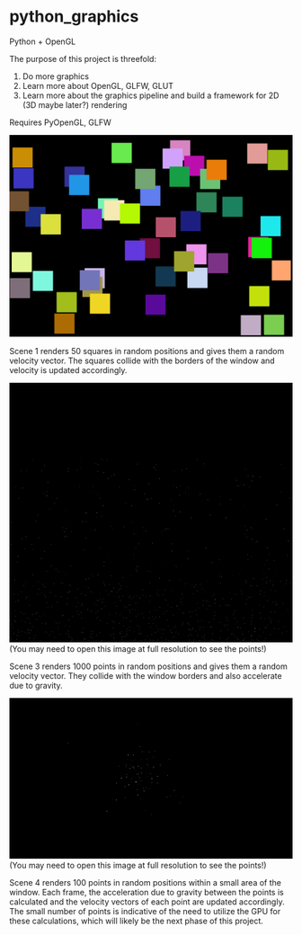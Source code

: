 # python_graphics
Python + OpenGL

The purpose of this project is threefold:
1) Do more graphics
2) Learn more about OpenGL, GLFW, GLUT
3) Learn more about the graphics pipeline and build a framework for 2D (3D maybe later?) rendering

Requires PyOpenGL, GLFW

![Screenshot](images/screenshot.png)

Scene 1 renders 50 squares in random positions and gives them a random velocity vector. The squares collide with the borders of the window and velocity is updated accordingly.

![Screenshot2](images/screenshot2.png)
(You may need to open this image at full resolution to see the points!)

Scene 3 renders 1000 points in random positions and gives them a random velocity vector. They collide with the window borders and also accelerate due to gravity.

![Screenshot3](images/screenshot3.png)
(You may need to open this image at full resolution to see the points!)

Scene 4 renders 100 points in random positions within a small area of the window. Each frame, the acceleration due to gravity between the points is calculated and the velocity vectors of each point are updated accordingly. The small number of points is indicative of the need to utilize the GPU for these calculations, which will likely be the next phase of this project.
